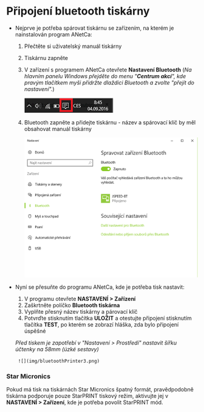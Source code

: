 # Připojení bluetooth tiskárny

- Nejprve je potřeba spárovat tiskárnu se zařízením, na kterém je nainstalován program ANetCa:

    1. Přečtěte si uživatelský manuál tiskárny
    2. Tiskárnu zapněte
    3. V zařízení s programem ANetCa otevřete **Nastavení Bluetooth** (*Na hlavním panelu Windows přejděte do menu "**Centrum akcí**", kde        pravým tlačítkem myši přidržte dlaždici Bluetooth a zvolte "přejít do nastavení".*)
    
       ![](img/bluetoothPrinter1.png)
    
    4. Bluetooth zapněte a přidejte tiskárnu - název a spárovací klíč by měl obsahovat manuál tiskárny
    
       ![](img/bluetoothPrinter2.png)
    
- Nyní se přesuňte do programu ANetCa, kde je potřeba tisk nastavit:

    1. V programu otevřete **NASTAVENÍ > Zařízení** 
    2. Zaškrtněte políčko **Bluetooth tiskárna**
    3. Vyplňte přesný název tiskárny a párovací klíč
    4. Potvrďte stisknutím tlačítka **ULOŽIT** a otestujte připojení stisknutím tlačítka **TEST**, po kterém se zobrazí hláška, zda bylo          připojení úspěšné
    
    *Před tiskem je zapotřebí v "Nastavení > Prostředí" nastavit šířku účtenky na 58mm (úzké sestavy)*
    
       ![](img/bluetoothPrinter3.png)

### Star Micronics

Pokud má tisk na tiskárnách Star Micronics špatný formát, pravědpodobně tiskárna podporuje pouze StarPRINT tiskový režim, aktivujte jej v **NASTAVENÍ > Zařízení**, kde je potřeba povolit StarPRINT mód.
